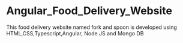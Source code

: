 # Angular_Food_Delivery_Website
This food delivery website named fork and spoon is developed using HTML,CSS,Typescript,Angular, Node JS and Mongo DB
